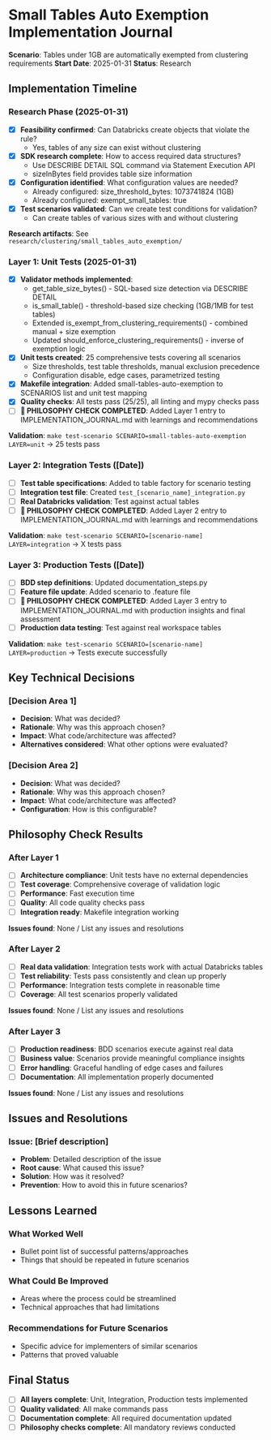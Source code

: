 # Small Tables Auto Exemption Implementation Journal

**Scenario**: Tables under 1GB are automatically exempted from clustering requirements
**Start Date**: 2025-01-31
**Status**: Research

## Implementation Timeline

### Research Phase (2025-01-31)
- [x] **Feasibility confirmed**: Can Databricks create objects that violate the rule?
  - Yes, tables of any size can exist without clustering
- [x] **SDK research complete**: How to access required data structures?
  - Use DESCRIBE DETAIL SQL command via Statement Execution API
  - sizeInBytes field provides table size information
- [x] **Configuration identified**: What configuration values are needed?
  - Already configured: size_threshold_bytes: 1073741824 (1GB)
  - Already configured: exempt_small_tables: true
- [x] **Test scenarios validated**: Can we create test conditions for validation?
  - Can create tables of various sizes with and without clustering

**Research artifacts**: See `research/clustering/small_tables_auto_exemption/`

### Layer 1: Unit Tests (2025-01-31)
- [x] **Validator methods implemented**: 
  - get_table_size_bytes() - SQL-based size detection via DESCRIBE DETAIL
  - is_small_table() - threshold-based size checking (1GB/1MB for test tables)  
  - Extended is_exempt_from_clustering_requirements() - combined manual + size exemption
  - Updated should_enforce_clustering_requirements() - inverse of exemption logic
- [x] **Unit tests created**: 25 comprehensive tests covering all scenarios
  - Size thresholds, test table thresholds, manual exclusion precedence
  - Configuration disable, edge cases, parametrized testing
- [x] **Makefile integration**: Added small-tables-auto-exemption to SCENARIOS list and unit test mapping
- [x] **Quality checks**: All tests pass (25/25), all linting and mypy checks pass
- [ ] **🔄 PHILOSOPHY CHECK COMPLETED**: Added Layer 1 entry to IMPLEMENTATION_JOURNAL.md with learnings and recommendations

**Validation**: `make test-scenario SCENARIO=small-tables-auto-exemption LAYER=unit` → 25 tests pass

### Layer 2: Integration Tests ([Date])
- [ ] **Test table specifications**: Added to table factory for scenario testing
- [ ] **Integration test file**: Created `test_[scenario_name]_integration.py`
- [ ] **Real Databricks validation**: Test against actual tables
- [ ] **🔄 PHILOSOPHY CHECK COMPLETED**: Added Layer 2 entry to IMPLEMENTATION_JOURNAL.md with learnings and recommendations

**Validation**: `make test-scenario SCENARIO=[scenario-name] LAYER=integration` → X tests pass

### Layer 3: Production Tests ([Date])
- [ ] **BDD step definitions**: Updated documentation_steps.py
- [ ] **Feature file update**: Added scenario to .feature file
- [ ] **🔄 PHILOSOPHY CHECK COMPLETED**: Added Layer 3 entry to IMPLEMENTATION_JOURNAL.md with production insights and final assessment  
- [ ] **Production data testing**: Test against real workspace tables

**Validation**: `make test-scenario SCENARIO=[scenario-name] LAYER=production` → Tests execute successfully

## Key Technical Decisions

### [Decision Area 1]
- **Decision**: What was decided?
- **Rationale**: Why was this approach chosen?
- **Impact**: What code/architecture was affected?
- **Alternatives considered**: What other options were evaluated?

### [Decision Area 2]
- **Decision**: What was decided?
- **Rationale**: Why was this approach chosen?
- **Impact**: What code/architecture was affected?
- **Configuration**: How is this configurable?

## Philosophy Check Results

### After Layer 1
- [ ] **Architecture compliance**: Unit tests have no external dependencies
- [ ] **Test coverage**: Comprehensive coverage of validation logic
- [ ] **Performance**: Fast execution time
- [ ] **Quality**: All code quality checks pass
- [ ] **Integration ready**: Makefile integration working

**Issues found**: None / List any issues and resolutions

### After Layer 2
- [ ] **Real data validation**: Integration tests work with actual Databricks tables
- [ ] **Test reliability**: Tests pass consistently and clean up properly
- [ ] **Performance**: Integration tests complete in reasonable time
- [ ] **Coverage**: All test scenarios properly validated

**Issues found**: None / List any issues and resolutions

### After Layer 3
- [ ] **Production readiness**: BDD scenarios execute against real data
- [ ] **Business value**: Scenarios provide meaningful compliance insights
- [ ] **Error handling**: Graceful handling of edge cases and failures
- [ ] **Documentation**: All implementation properly documented

**Issues found**: None / List any issues and resolutions

## Issues and Resolutions

### Issue: [Brief description]
- **Problem**: Detailed description of the issue
- **Root cause**: What caused this issue?
- **Solution**: How was it resolved?
- **Prevention**: How to avoid this in future scenarios?

## Lessons Learned

### What Worked Well
- Bullet point list of successful patterns/approaches
- Things that should be repeated in future scenarios

### What Could Be Improved
- Areas where the process could be streamlined
- Technical approaches that had limitations

### Recommendations for Future Scenarios
- Specific advice for implementers of similar scenarios
- Patterns that proved valuable

## Final Status

- [ ] **All layers complete**: Unit, Integration, Production tests implemented
- [ ] **Quality validated**: All make commands pass
- [ ] **Documentation complete**: All required documentation updated
- [ ] **Philosophy checks complete**: All mandatory reviews conducted